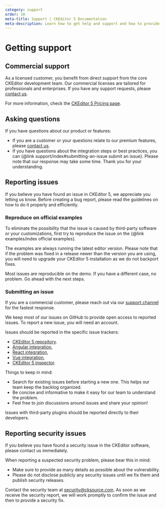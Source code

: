 ```yaml
---
category: support
order: 10
meta-title: Support | CKEditor 5 Documentation
meta-description: Learn how to get help and support and how to provide feedback.
---
```


# Getting support

## Commercial support

As a licensed customer, you benefit from direct support from the core CKEditor development team. Our commercial licenses are tailored for professionals and enterprises. If you have any support requests, please [contact us](https://ckeditor.com/contact/).

For more information, check the [CKEditor&nbsp;5 Pricing page](https://ckeditor.com/pricing/).

## Asking questions

If you have questions about our product or features:

* If you are a customer or your questions relate to our premium features, please [contact us](https://ckeditor.com/contact/).
* If you have questions about the integration steps or best practices, you can {@link support/index#submitting-an-issue submit an issue}. Please note that our response may take some time. Thank you for your understanding.

## Reporting issues

If you believe you have found an issue in CKEditor&nbsp;5, we appreciate you letting us know. Before creating a bug report, please read the guidelines on how to do it properly and efficiently.

### Reproduce on official examples

To eliminate the possibility that the issue is caused by third-party software or your customizations, first try to reproduce the issue on the {@link examples/index official examples}.

The examples are always running the latest editor version. Please note that if the problem was fixed in a release newer than the version you are using, you will need to upgrade your CKEditor&nbsp;5 installation as we do not backport fixes.

Most issues are reproducible on the demo. If you have a different case, no problem. Go ahead with the next steps.

### Submitting an issue

If you are a commercial customer, please reach out via our [support channel](https://ckeditor.com/contact/) for the fastest response.

We keep most of our issues on GitHub to provide open access to reported issues. To report a new issue, you will need an account.

Issues should be reported in the specific issue trackers:

* [CKEditor&nbsp;5 repository](https://github.com/ckeditor/ckeditor5/issues).
* [Angular integration](https://github.com/ckeditor/ckeditor5-angular),
* [React integration](https://github.com/ckeditor/ckeditor5-react),
* [Vue integration](https://github.com/ckeditor/ckeditor5-vue),
* [CKEditor&nbsp;5 inspector](https://github.com/ckeditor/ckeditor5-inspector).

Things to keep in mind:

* Search for existing issues before starting a new one. This helps our team keep the backlog organized.
* Be concise and informative to make it easy for our team to understand the problem.
* Feel free to join discussions around issues and share your opinion!

Issues with third-party plugins should be reported directly to their developers.

## Reporting security issues

If you believe you have found a security issue in the CKEditor software, please contact us immediately.

When reporting a suspected security problem, please bear this in mind:

* Make sure to provide as many details as possible about the vulnerability.
* Please do not disclose publicly any security issues until we fix them and publish security releases.

Contact the security team at security@cksource.com. As soon as we receive the security report, we will work promptly to confirm the issue and then to provide a security fix.
